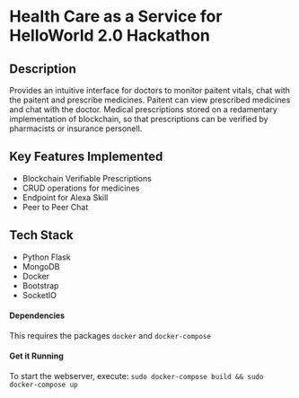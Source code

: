 # Health Care as a Service for HelloWorld 2.0 Hackathon

## Description
Provides an intuitive interface for doctors to monitor paitent vitals, chat with the paitent and prescribe medicines.
Paitent can view prescribed medicines and chat with the doctor.
Medical prescriptions stored on a redamentary implementation of blockchain, so that prescriptions can be verified by pharmacists or insurance personell.

## Key Features Implemented
* Blockchain Verifiable Prescriptions
* CRUD operations for medicines
* Endpoint for Alexa Skill
* Peer to Peer Chat

## Tech Stack
* Python Flask
* MongoDB
* Docker
* Bootstrap
* SocketIO

#### Dependencies
This requires the packages ```docker``` and ```docker-compose```

#### Get it Running
To start the webserver, execute: ```sudo docker-compose build && sudo docker-compose up```

